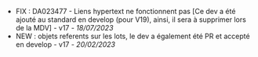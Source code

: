 - FIX : DA023477 - Liens hypertext ne fonctionnent pas [Ce dev a été ajouté au standard en develop (pour V19), ainsi, il sera à supprimer lors de la MDV] - v17 - *18/07/2023*
- NEW : objets referents sur les lots, le dev a également été PR et accepté en develop - v17 - *20/02/2023*
